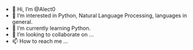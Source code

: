 - 👋 Hi, I’m @Alect0
- 👀 I’m interested in Python, Natural Language Processing, languages in general.
- 🌱 I’m currently learning Python.
- 💞️ I’m looking to collaborate on ...
- 📫 How to reach me ...

<!---
Alect0/Alect0 is a ✨ special ✨ repository because its `README.md` (this file) appears on your GitHub profile.
You can click the Preview link to take a look at your changes.
--->
